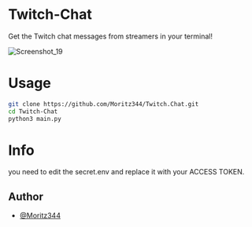 # Twitch-Chat
Get the Twitch chat messages from streamers in your terminal!

![Screenshot_19](https://github.com/user-attachments/assets/9613337f-40c2-41d3-a0e3-7b24dfbb9ca1)



# Usage
```bash
git clone https://github.com/Moritz344/Twitch.Chat.git
cd Twitch-Chat
python3 main.py
```

# Info
you need to edit the secret.env and replace it with your ACCESS TOKEN.

## Author
- [@Moritz344](https://www.github.com/Moritz344)
